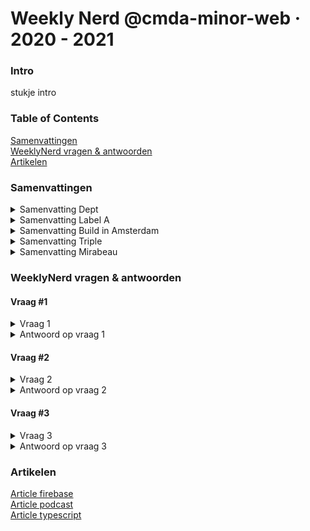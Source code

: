 # Weekly Nerd @cmda-minor-web · 2020 - 2021

### Intro
stukje intro

### Table of Contents  
[Samenvattingen](https://github.com/NathanNeelis/weekly-nerd-2021#samenvattingen)  
[WeeklyNerd vragen & antwoorden](https://github.com/NathanNeelis/weekly-nerd-2021#weeklynerd-vragen--antwoorden)  
[Artikelen](https://github.com/NathanNeelis/weekly-nerd-2021#artikelen)  

### Samenvattingen
<details>
<summary>Samenvatting Dept</summary>

![IMG_3703](https://user-images.githubusercontent.com/55492381/121371033-84046280-c93d-11eb-8c07-95b487a219e6.jpg)  
![IMG_3704](https://user-images.githubusercontent.com/55492381/121371070-89fa4380-c93d-11eb-96ea-41686ee6e260.jpg)  
</details>

<details>
<summary>Samenvatting Label A</summary>

![IMG_3705](https://user-images.githubusercontent.com/55492381/121371170-a4342180-c93d-11eb-8b04-a7959493556b.jpg)  
![IMG_3706](https://user-images.githubusercontent.com/55492381/121371156-a0080400-c93d-11eb-8b93-83761f1aee5b.jpg)  
</details>

<details>
<summary>Samenvatting Build in Amsterdam</summary>

![IMG_3707](https://user-images.githubusercontent.com/55492381/121371225-b1511080-c93d-11eb-8af7-d0825876f07e.jpg)
</details>

<details>
<summary>Samenvatting Triple</summary>

![IMG_3708](https://user-images.githubusercontent.com/55492381/121371298-bca43c00-c93d-11eb-9307-0dd74f084549.jpg)
</details>

<details>
<summary>Samenvatting Mirabeau</summary>

![IMG_3709](https://user-images.githubusercontent.com/55492381/121371425-d47bc000-c93d-11eb-82ea-a9ecced04853.jpg)  
![IMG_3710](https://user-images.githubusercontent.com/55492381/121371413-d2196600-c93d-11eb-989c-3347cbb9f302.jpg)  
![IMG_3711](https://user-images.githubusercontent.com/55492381/121371402-cfb70c00-c93d-11eb-89d3-2fdb57e7162a.jpg)  
![IMG_3712](https://user-images.githubusercontent.com/55492381/121371508-e3627280-c93d-11eb-86a3-89eb568a4663.jpg)  

</details>

### WeeklyNerd vragen & antwoorden
#### Vraag #1

<details>
<summary>Vraag 1</summary>

In de post [Wat is een goede frontend developer](https://css-tricks.com/what-makes-a-good-front-end-developer/) op CSS tricks staat een lijst interessante mensen die beschrijven wat een frontende developer is. Welke skills denk jij dat een goede frontender moet hebben en wat voor frontender ben jij eigenlijk? Lees ook de [The great divide](https://css-tricks.com/the-great-divide/) van Chris Coyer om deze vraag te beantwoorden.
</details>

<details>
<summary>Antwoord op vraag 1</summary>

antwoord
</details>




#### Vraag #2

<details>
<summary>Vraag 2</summary>

Je hebt geleerd hoe je toegankelijke websites kan maken. Een belangrijk uitgangspunt voor een digital designer is er voor zorgen dat een website door iedereen te gebruiken is. Toch zijn veel ontwikkelbedrijven zelf niet 'inclusive'. Ook de tech-industrie bestaat voor een groot deel uit dezelfde type personen en testen vervolgens hun websites bij weer dezelfde types, met stereotypering, vooroordelen en _biased_ uitkomsten tot gevolg. Herken je dit als probleem? Moet dit veranderen? In wat voor team zie jij jezelf graag werken? 
Lees het artikel [On racism and sexism in branding, user interface, and tech](https://uxdesign.cc/on-racism-and-sexism-in-branding-user-interface-and-tech-337f5ceb7ed5) en het project [Working towards a more inclusive design scene in The Netherlands](https://inclusief.design) en gebruik dit voor het beantwoorden van de vraag.

<img width="1145" alt="Adapting to Reality" src="https://user-images.githubusercontent.com/1391509/113145133-58267b80-922e-11eb-82e4-f7c8867b90ce.png">
</details>

<details>
<summary>Antwoord op vraag 2</summary>

antwoord
</details>

#### Vraag #3
<details>
<summary>Vraag 3</summary>

Je bent nu 3 maanden 24/7 code aan het klopppppen. Hopelijk heb je super veel geleerd, ben je regelmatig uitgedaagd, weet je (nog beter) waar je grenzen liggen en hoe je je verder kan en wil onwikkelen als "frontender". Of juist niet ... 

In de verschillende vakken die je hebt gevolgd zijn technieken en werkwijzen aan bod gekomen die een "echte" frontender ook doet: prototypen, experimenteren, ingewikkelde code, simpele code, onderzoeken, testen, lezen, documenteren, en heel veel HTML, CSS en JS, op de client en op de server. Welke onderwerpen hebben de meeste indruk op je gemaakt? Een gastspreker of een test? Een inzicht tijdens een Discord-sessie met een van de student-assistenten? Schrijf per vak wat je hebt geleerd en wat je meeneemt als frontender.
</details>

<details>
<summary>Antwoord op vraag 3</summary>

antwoord
</details>

### Artikelen
[Article firebase](https://github.com/NathanNeelis/weekly-nerd-2021/blob/master/Article_firebase.md)  
[Article podcast](https://github.com/NathanNeelis/weekly-nerd-2021/blob/master/Article_podcast.md)  
[Article typescript](https://github.com/NathanNeelis/weekly-nerd-2021/blob/master/Article_typescrypt.md)  